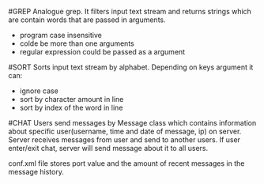 #GREP
Analogue grep. It filters input text stream and returns strings which are contain words that are passed in arguments.
* program case insensitive
* colde be more than one arguments 
* regular expression could be passed as a argument

#SORT
Sorts input text stream by alphabet. Depending on keys argument it can:
* ignore case
* sort by character amount in line
* sort by index of the word in line

#CHAT
Users send messages by Message class which contains information about specific user(username, time and date of message, ip) on server.
Server receives messages from user and send to another users. If user enter/exit chat, server will send message about it to all users.

conf.xml file stores port value and the amount of recent messages in the message history.
